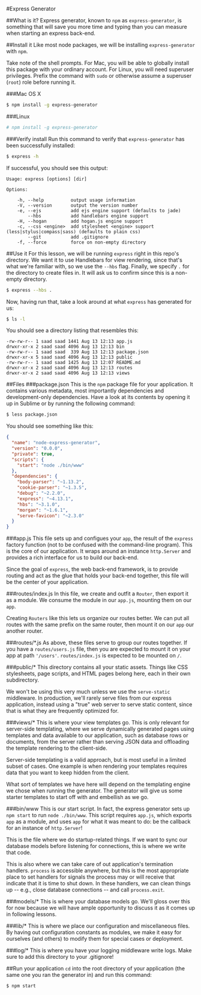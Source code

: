 #Express Generator

##What is it?
Express generator, known to `npm` as `express-generator`, is something that
will save you more time and typing than you can measure when starting an
express back-end.

##Install it
Like most node packages, we will be installing `express-generator` with `npm`.

Take note of the shell prompts. For Mac, you will be able to globally install
this package with your ordinary account. For Linux, you will need superuser
privileges. Prefix the command with `sudo` or otherwise assume a superuser
(`root`) role before running it.

###Mac OS X
```bash
$ npm install -g express-generator
```

###Linux
```bash
# npm install -g express-generator
```

###Verify install
Run this command to verify that `express-generator` has been successfully
installed:

```bash
$ express -h
```

If successful, you should see this output:

	Usage: express [options] [dir]

	Options:

		-h, --help          output usage information
		-V, --version       output the version number
		-e, --ejs           add ejs engine support (defaults to jade)
			--hbs           add handlebars engine support
		-H, --hogan         add hogan.js engine support
		-c, --css <engine>  add stylesheet <engine> support (less|stylus|compass|sass) (defaults to plain css)
			--git           add .gitignore
		-f, --force         force on non-empty directory

##Use it
For this lesson, we will be running `express` right in this repo's directory.
We want it to use Handlebars for view rendering, since that's what we're
familiar with, so we use the `--hbs` flag. Finally, we specify `.` for the
directory to create files in. It will ask us to confirm since this is a
non-empty directory.

```bash
$ express --hbs .
```

Now, having run that, take a look around at what `express` has generated
for us:

```bash
$ ls -l
```

You should see a directory listing that resembles this:

	-rw-rw-r-- 1 saad saad 1441 Aug 13 12:13 app.js
	drwxr-xr-x 2 saad saad 4096 Aug 13 12:13 bin
	-rw-rw-r-- 1 saad saad  339 Aug 13 12:13 package.json
	drwxr-xr-x 5 saad saad 4096 Aug 13 12:13 public
	-rw-rw-r-- 1 saad saad 1425 Aug 13 12:07 README.md
	drwxr-xr-x 2 saad saad 4096 Aug 13 12:13 routes
	drwxr-xr-x 2 saad saad 4096 Aug 13 12:13 views

##Files
###package.json
This is the `npm` package file for your application. It contains various
metadata, most importantly dependencies and development-only dependencies.
Have a look at its contents by opening it up in Sublime or by running the
following command:

```bash
$ less package.json
```

You should see something like this:

```json
{
  "name": "node-express-generator",
  "version": "0.0.0",
  "private": true,
  "scripts": {
    "start": "node ./bin/www"
  },
  "dependencies": {
    "body-parser": "~1.13.2",
    "cookie-parser": "~1.3.5",
    "debug": "~2.2.0",
    "express": "~4.13.1",
    "hbs": "~3.1.0",
    "morgan": "~1.6.1",
    "serve-favicon": "~2.3.0"
  }
}
```

###app.js
This file sets up and configues your `app`, the result of the `express` factory
function (not to be confused with the command-line program). This is the core
of our application. It wraps around an instance `http.Server` and provides
a rich interface for us to build our back-end.

Since the goal of `express`, the web back-end framework, is to provide routing
and act as the glue that holds your back-end together, this file will be
the center of your application.

###routes/index.js
In this file, we create and outfit a `Router`, then export it as a module.
We consume the module in our `app.js`, mounting them on our `app`.

Creating `Routers` like this lets us organize our routes better. We can
put all routes with the same prefix on the same router, then mount it on
our `app` our another router.

###routes/*.js
As above, these files serve to group our routes together. If you have a
`routes/users.js` file, then you are expected to mount it on your app
at path `'/users'`. `routes/index.js` is expected to be mounted on `/`.

###public/*
This directory contains all your static assets. Things like CSS stylesheets,
page scripts, and HTML pages belong here, each in their own subdirectory.

We won't be using this very much unless we use the `serve-static` middleware.
In production, we'll rarely serve files from our express application, instead
using a "true" web server to serve static content, since that is what they
are frequently optimized for.

###views/*
This is where your view templates go. This is only relevant for server-side
templating, where we serve dynamically generated pages using templates and
data available to our application, such as database rows or documents, from
the server rather than serving JSON data and offloading the template rendering
to the client-side.

Server-side templating is a valid approach, but is most useful in a limited
subset of cases. One example is when rendering your templates requires data
that you want to keep hidden from the client.

What sort of templates we have here will depend on the templating engine
we chose when running the generator. The generator will give us some starter
templates to start off with and embellish as we go.

###bin/www
This is our start script. In fact, the express generator sets up `npm start` to
run `node ./bin/www`. This script requires `app.js`, which exports `app` as
a module, and uses `app` for what it was meant to do: be the callback for an
instance of `http.Server`!

This is the file where we do startup-related things. If we want to sync our
database models before listening for connections, this is where we write that
code.

This is also where we can take care of out application's termination handlers.
`process` is accessible anywhere, but this is the most appropriate place to
set handlers for signals the process may or will receive that indicate that
it is time to shut down. In these handlers, we can clean things up -- e.g.,
close database connections -- and call `process.exit`.

###models/*
This is where your database models go. We'll gloss over this for now because
we will have ample opportunity to discuss it as it comes up in following
lessons.

###lib/*
This is where we place our configuration and miscellaneous files. By having
out configuration constants as modules, we make it easy for ourselves (and
others) to modify them for special cases or deployment.

###log/*
This is where you have your logging middleware write logs. Make sure to
add this directory to your .gitignore!

##Run your application
`cd` into the root directory of your application (the same one you ran the
generator in) and run this command:

`$ npm start`

